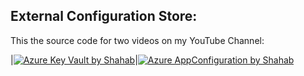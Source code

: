 ## External Configuration Store:

This the source code for two videos on my YouTube Channel:

|[![Azure Key Vault by Shahab](https://img.youtube.com/vi/WmrQiavJ9f8/0.jpg)](https://youtu.be/WmrQiavJ9f8)|[![Azure AppConfiguration by Shahab](https://img.youtube.com/vi/nXHImuSmENM/0.jpg)](https://youtu.be/nXHImuSmENM)
